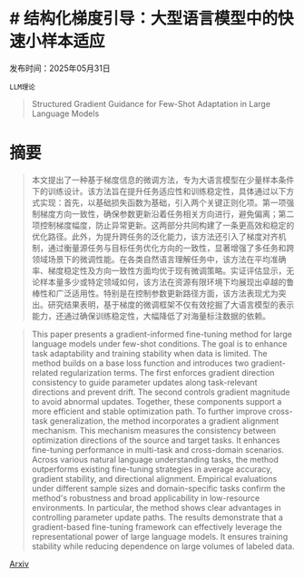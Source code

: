 # # 结构化梯度引导：大型语言模型中的快速小样本适应

发布时间：2025年05月31日

`LLM理论`

> Structured Gradient Guidance for Few-Shot Adaptation in Large Language Models

# 摘要

> 本文提出了一种基于梯度信息的微调方法，专为大语言模型在少量样本条件下的训练设计。该方法旨在提升任务适应性和训练稳定性，具体通过以下方式实现：首先，以基础损失函数为基础，引入两个关键正则化项。第一项强制梯度方向一致性，确保参数更新沿着任务相关方向进行，避免偏离；第二项控制梯度幅度，防止异常更新。这两部分共同构建了一条更高效和稳定的优化路径。此外，为提升跨任务的泛化能力，该方法还引入了梯度对齐机制，通过衡量源任务与目标任务优化方向的一致性，显著增强了多任务和跨领域场景下的微调性能。在各类自然语言理解任务中，该方法在平均准确率、梯度稳定性及方向一致性方面均优于现有微调策略。实证评估显示，无论样本量多少或特定领域如何，该方法在资源有限环境下均展现出卓越的鲁棒性和广泛适用性。特别是在控制参数更新路径方面，该方法表现尤为突出。研究结果表明，基于梯度的微调框架不仅有效挖掘了大语言模型的表示能力，还通过确保训练稳定性，大幅降低了对海量标注数据的依赖。

> This paper presents a gradient-informed fine-tuning method for large language models under few-shot conditions. The goal is to enhance task adaptability and training stability when data is limited. The method builds on a base loss function and introduces two gradient-related regularization terms. The first enforces gradient direction consistency to guide parameter updates along task-relevant directions and prevent drift. The second controls gradient magnitude to avoid abnormal updates. Together, these components support a more efficient and stable optimization path. To further improve cross-task generalization, the method incorporates a gradient alignment mechanism. This mechanism measures the consistency between optimization directions of the source and target tasks. It enhances fine-tuning performance in multi-task and cross-domain scenarios. Across various natural language understanding tasks, the method outperforms existing fine-tuning strategies in average accuracy, gradient stability, and directional alignment. Empirical evaluations under different sample sizes and domain-specific tasks confirm the method's robustness and broad applicability in low-resource environments. In particular, the method shows clear advantages in controlling parameter update paths. The results demonstrate that a gradient-based fine-tuning framework can effectively leverage the representational power of large language models. It ensures training stability while reducing dependence on large volumes of labeled data.

[Arxiv](https://arxiv.org/abs/2506.00726)